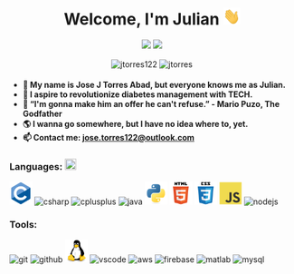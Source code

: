 <h1 align="center">Welcome, I'm Julian <img src="https://raw.githubusercontent.com/ABSphreak/ABSphreak/master/gifs/Hi.gif" width="30px" height = "30px"></h1>

<p align="center">
<a href='./Resume.pdf'><img src="https://img.shields.io/badge/RESUME-red?style=for-the-badge"></a>
<a href='https://www.linkedin.com/in/jtorres122/'><img src="https://img.shields.io/badge/LINKEDIN-blue?style=for-the-badge"></a>
</p>

<p align="center">
<img align="center" src="https://github-readme-stats.vercel.app/api/top-langs?username=jtorres122&show_icons=true&locale=en&layout=compact&theme=algolia" alt="jtorres122" width=360 height=180/>
<img align="center" src="https://github-readme-stats.vercel.app/api?username=jtorres122&show_icons=true&theme=algolia" alt="jtorres" width=420 height=180/>
</p>


<h4>

- 👋 My name is Jose J Torres Abad, but everyone knows me as Julian.
- 👀 I aspire to revolutionize diabetes management with TECH.
- 🤌 “I'm gonna make him an offer he can't refuse.” - Mario Puzo, The Godfather
- 🌎 I wanna go somewhere, but I have no idea where to, yet. 
- 📫 Contact me: jose.torres122@outlook.com
</h4>


<h3 align="left">Languages:    <img src = "https://media2.giphy.com/media/QssGEmpkyEOhBCb7e1/giphy.gif?cid=ecf05e47a0n3gi1bfqntqmob8g9aid1oyj2wr3ds3mg700bl&rid=giphy.gif" width="20px" height="20px"></h3>

<a><img src="https://raw.githubusercontent.com/devicons/devicon/master/icons/c/c-original.svg" alt="c" width="40" height="40"/></a>
<a><img src="https://cdn.jsdelivr.net/gh/devicons/devicon/icons/csharp/csharp-original.svg" alt="csharp" width="40" height="40"/></a>
<a><img src="https://cdn.jsdelivr.net/gh/devicons/devicon/icons/cplusplus/cplusplus-original.svg" alt="cplusplus" width="40" height="40"/></a>
<a><img src="https://cdn.jsdelivr.net/gh/devicons/devicon/icons/java/java-original.svg" alt="java" width="40" height="40" /></a>
<a><img src="https://raw.githubusercontent.com/devicons/devicon/master/icons/python/python-original.svg" alt="python" width="40" height="40"/></a>
<a><img src="https://raw.githubusercontent.com/devicons/devicon/master/icons/html5/html5-original-wordmark.svg" alt="html5" width="40" height="40"/></a>
<a><img src="https://raw.githubusercontent.com/devicons/devicon/master/icons/css3/css3-original-wordmark.svg" alt="css3" width="40" height="40"/></a>
<a><img src="https://raw.githubusercontent.com/devicons/devicon/master/icons/javascript/javascript-original.svg" alt="javascript" width="40" height="40"/></a>
<a><img src="https://cdn.jsdelivr.net/gh/devicons/devicon/icons/nodejs/nodejs-original-wordmark.svg" alt="nodejs" width="40" height="40"/></a>


<h3 align="left">Tools:  </h3>

<a><img src="https://cdn.jsdelivr.net/gh/devicons/devicon/icons/git/git-original.svg" alt="git" width="40" height="40"/></a>
<a><img src="https://cdn.jsdelivr.net/gh/devicons/devicon/icons/github/github-original.svg" alt="github" width="40" height="40"/></a>
<a><img src="https://raw.githubusercontent.com/devicons/devicon/master/icons/linux/linux-original.svg" alt="linux" width="40" height="40"/></a>
<a><img src="https://cdn.jsdelivr.net/gh/devicons/devicon/icons/vscode/vscode-original.svg" alt="vscode" width="40" height="40"/></a>
<a><img src="https://cdn.jsdelivr.net/gh/devicons/devicon/icons/amazonwebservices/amazonwebservices-original.svg" alt="aws" width="40" height="40"/></a>
<a><img src="https://cdn.jsdelivr.net/gh/devicons/devicon/icons/firebase/firebase-plain.svg" alt="firebase" width="40" height="40"/></a>
<a><img src="https://cdn.jsdelivr.net/gh/devicons/devicon/icons/matlab/matlab-original.svg" alt="matlab" width="40" height="40"/></a>
<a><img src="https://cdn.jsdelivr.net/gh/devicons/devicon/icons/mysql/mysql-original-wordmark.svg" alt="mysql" width="40" height="40"/></a>
